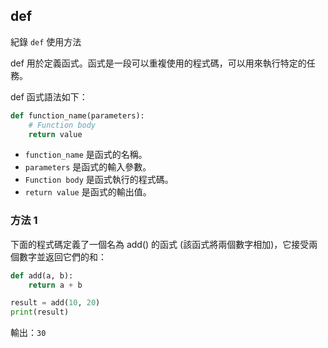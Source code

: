 ## def
紀錄 `def` 使用方法

def 用於定義函式。函式是一段可以重複使用的程式碼，可以用來執行特定的任務。

def 函式語法如下：

```py
def function_name(parameters):
    # Function body
    return value

```
- `function_name` 是函式的名稱。
- `parameters` 是函式的輸入參數。
- `Function body` 是函式執行的程式碼。
- `return value` 是函式的輸出值。


### 方法 1
下面的程式碼定義了一個名為 add() 的函式 (該函式將兩個數字相加)，它接受兩個數字並返回它們的和：

```py {.line-numbers}
def add(a, b):
    return a + b

result = add(10, 20)
print(result)
```

輸出：`30`